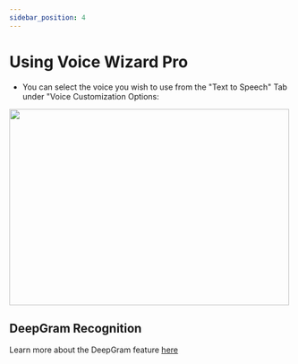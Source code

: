```yaml
---
sidebar_position: 4
---
```


# Using Voice Wizard Pro
- You can select the voice you wish to use from the "Text to Speech" Tab under "Voice Customization Options:

<p>
<img src="https://github.com/VRCWizard/TTS-Voice-Wizard/assets/101527472/ec1be6c4-2c66-4e5c-ba0f-6f4d63d39668" width="500" height="350" /> <br />
</p>


## DeepGram Recognition
Learn more about the DeepGram feature [here](/docs/SpeechRecognitionMethods/DeepGram)